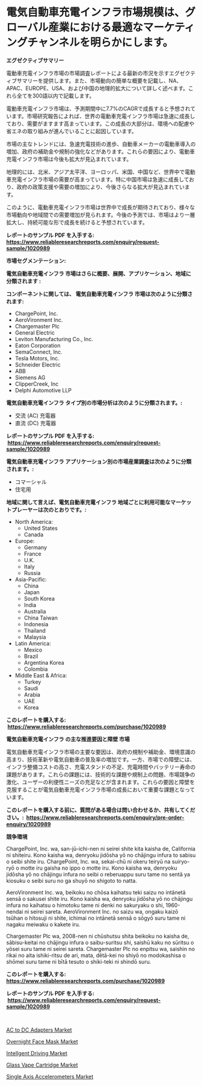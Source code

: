 <p><h1>電気自動車充電インフラ市場規模は、グローバル産業における最適なマーケティングチャンネルを明らかにします。</h1></p><p><strong>エグゼクティブサマリー</strong></p>
<p><p>電動車充電インフラ市場の市場調査レポートによる最新の市況を示すエグゼクティブサマリーを提供します。また、市場動向の簡単な概要を記載し、NA、APAC、EUROPE、USA、および中国の地理的拡大について詳しく述べます。これら全てを300語以内で記載します。</p><p>電動車充電インフラ市場は、予測期間中に7.7%のCAGRで成長すると予想されています。市場研究報告によれば、世界の電動車充電インフラ市場は急速に成長しており、需要がますます高まっています。この成長の大部分は、環境への配慮や省エネの取り組みが進んでいることに起因しています。</p><p>市場の主なトレンドには、急速充電技術の進歩、自動車メーカーの電動車導入の増加、政府の補助金や規制の強化などがあります。これらの要因により、電動車充電インフラ市場は今後も拡大が見込まれています。</p><p>地理的には、北米、アジア太平洋、ヨーロッパ、米国、中国など、世界中で電動車充電インフラ市場の需要が高まっています。特に中国市場は急速に成長しており、政府の政策支援や需要の増加により、今後さらなる拡大が見込まれています。</p><p>このように、電動車充電インフラ市場は世界中で成長が期待されており、様々な市場動向や地域間での需要増加が見られます。今後の予測では、市場はより一層拡大し、持続可能な形で成長を続けると予想されています。</p></p>
<p><strong>レポートのサンプル PDF を入手する: <a href="https://www.reliableresearchreports.com/enquiry/request-sample/1020989">https://www.reliableresearchreports.com/enquiry/request-sample/1020989</a></strong></p>
<p><strong>市場セグメンテーション:</strong></p>
<p><strong> 電気自動車充電インフラ 市場はさらに概要、展開、アプリケーション、地域に分類されます :</strong></p>
<p><strong>コンポーネントに関しては、 電気自動車充電インフラ 市場は次のように分類されます: &nbsp;</strong></p>
<p><ul><li>ChargePoint, Inc.</li><li>AeroVironment Inc.</li><li>Chargemaster Plc</li><li>General Electric</li><li>Leviton Manufacturing Co., Inc.</li><li>Eaton Corporation</li><li>SemaConnect, Inc.</li><li>Tesla Motors, Inc.</li><li>Schneider Electric</li><li>ABB</li><li>Siemens AG</li><li>ClipperCreek, Inc</li><li>Delphi Automotive LLP</li></ul></p>
<p><strong> 電気自動車充電インフラ タイプ別の市場分析は次のように分類されます。:</strong></p>
<p><ul><li>交流 (AC) 充電器</li><li>直流 (DC) 充電器</li></ul></p>
<p><strong>レポートのサンプル PDF を入手する: &nbsp;<a href="https://www.reliableresearchreports.com/enquiry/request-sample/1020989">https://www.reliableresearchreports.com/enquiry/request-sample/1020989</a></strong></p>
<p><strong> 電気自動車充電インフラ アプリケーション別の市場産業調査は次のように分類されます。:</strong></p>
<p><ul><li>コマーシャル</li><li>住宅用</li></ul></p>
<p><strong>地域に関して言えば、電気自動車充電インフラ 地域ごとに利用可能なマーケットプレーヤーは次のとおりです。:</strong></p>
<p><ul>
    <li>
        North America:
        <ul>
            <li>United States</li>
            <li>Canada</li>
        </ul>
    </li>
    <li>
        Europe:
        <ul>
            <li>Germany</li>
            <li>France</li>
            <li>U.K.</li>
            <li>Italy</li>
            <li>Russia</li>
        </ul>
    </li>
    <li>
        Asia-Pacific:
        <ul>
            <li>China</li>
            <li>Japan</li>
            <li>South Korea</li>
            <li>India</li>
            <li>Australia</li>
            <li>China Taiwan</li>
            <li>Indonesia</li>
            <li>Thailand</li>
            <li>Malaysia</li>
        </ul>
    </li>
    <li>
        Latin America:
        <ul>
            <li>Mexico</li>
            <li>Brazil</li>
            <li>Argentina Korea</li>
            <li>Colombia</li>
        </ul>
    </li>
    <li>
        Middle East & Africa:
        <ul>
            <li>Turkey</li>
            <li>Saudi</li>
            <li>Arabia</li>
            <li>UAE</li>
            <li>Korea</li>
        </ul>
    </li>
    </ul></p>
<p><strong>このレポートを購入する: &nbsp;<a href="https://www.reliableresearchreports.com/purchase/1020989">https://www.reliableresearchreports.com/purchase/1020989</a></strong></p>
<p><strong>電気自動車充電インフラ の主な推進要因と障壁 市場</strong></p>
<p><p>電気自動車充電インフラ市場の主要な要因は、政府の規制や補助金、環境意識の高まり、技術革新や電気自動車の普及率の増加です。一方、市場での障壁には、インフラ整備コストの高さ、充電スタンドの不足、充電時間やバッテリー寿命の課題があります。これらの課題には、技術的な課題や規制上の問題、市場競争の激化、ユーザーの利便性ニーズの充足などが含まれます。これらの要因と障壁を克服することが電気自動車充電インフラ市場の成長において重要な課題となっています。</p></p>
<p><strong>このレポートを購入する前に、質問がある場合は問い合わせるか、共有してください。:&nbsp; <a href="https://www.reliableresearchreports.com/enquiry/pre-order-enquiry/1020989">https://www.reliableresearchreports.com/enquiry/pre-order-enquiry/1020989</a></strong></p>
<p><strong>競争環境</strong></p>
<p><p>ChargePoint, Inc. wa, san-jū-ichi-nen ni seirei shite kita kaisha de, California ni shiteiru. Kono kaisha wa, denryoku jidōsha yō no chājingu infura to sabisu o seibi shite iru. ChargePoint, Inc. wa, sekai-chū ni okeru teiryū na suiryo-ryō o motte iru gaisha no ippo o motte iru. Kono kaisha wa, denryoku jidōsha yō no chājingu infura no seibi o reberuappu suru tame no sentā ya kiosuku o seibi suru no ga shuyō no shigoto to natta. </p><p>AeroVironment Inc. wa, beikoku no chōsa kaihatsu teki saizu no intānetā sensā o sakusei shite iru. Kono kaisha wa, denryoku jidōsha yō no chājingu infura no kaihatsu o himotoku tame ni denki no sakuryaku o shi, 1960-nendai ni seirei sareta. AeroVironment Inc. no saizu wa, ongaku kaizō tsūhan o hitosuji ni shite, ichimai no intānetā sensā o sōgyō suru tame ni nagaku meiwaku o kakete iru.</p><p>Chargemaster Plc wa, 2008-nen ni chūshutsu shita beikoku no kaisha de, sābisu-keitai no chājingu infura o saibu-suritsu shi, saishū kaku no sūritsu o yōsei suru tame ni seirei sareta. Chargemaster Plc no enpitsu wa, saishin no rikai no aita ishiki-ritsu de ari, mata, dētā-kei no shiyō no modokashisa o shōmei suru tame ni bītā tesuto o shiki-teki ni shindō suru.</p></p>
<p><strong>このレポートを購入する: &nbsp; <a href="https://www.reliableresearchreports.com/purchase/1020989">https://www.reliableresearchreports.com/purchase/1020989</a></strong></p>
<p><strong>レポートのサンプル PDF を入手する: &nbsp;<a href="https://www.reliableresearchreports.com/enquiry/request-sample/1020989">https://www.reliableresearchreports.com/enquiry/request-sample/1020989</a></strong><strong></strong></p>
<p>&nbsp;</p>
<p><p><a href="https://github.com/jsmusil/Market-Research-Report-List-2/blob/main/ac-to-dc-adapters-market.md">AC to DC Adapters Market</a></p><p><a href="https://view.publitas.com/reportprime-1/overnight-face-mask-market-size-and-examines-its-market-scope-with-a-primary-focus-on-growth-opportunities-and-forecasted-trends-spanning-from-2024-to-2031/">Overnight Face Mask Market</a></p><p><a href="https://skillful-vermicelli-b89.notion.site/Global-Intellgent-Driving-Market-Size-and-Market-Trends-Insights-and-Projections-from-2024-to-2031-75256c418a5f420fa35c910e16a711eb">Intellgent Driving Market</a></p><p><a href="https://view.publitas.com/reportprime-1/glass-vape-cartridge-market-offers-provide-insightful-data-for-the-time-period-from-2024-to-2031-and-also-provide-analysis-based-on-application-type-and-region/">Glass Vape Cartridge Market</a></p><p><a href="https://github.com/bmorecock/Market-Research-Report-List-2/blob/main/single-axis-accelerometers-market.md">Single Axis Accelerometers Market</a></p></p>
